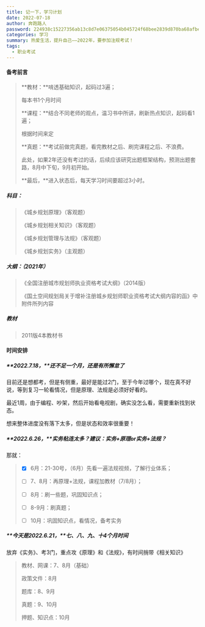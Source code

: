 ```yaml
---
title: 记一下，学习计划
date: 2022-07-18
author: 奔跑路人
password: 224938c15227356ab13c8d7e06375054b045724f68bee2839d870ba68afbe4e5
categories: 学习
summary: 热爱生活，提升自己——2022年，要参加注规考试！
tags:
  - 职业考试
---
```


#### 备考前言

> **教材：**啃透基础知识，起码过3遍；
>
> 每本书1个月时间
>
> **课程：**结合不同老师的观点，温习书中所讲，刷新热点知识，起码看1遍；
>
> 根据时间来定
>
> **真题：**考试前做完真题，看完教材之后、刷完课程之后、不浪费。
>
> 此处，如果2年还没有考过的话，后续应该研究出题框架结构，预测出题套路，8月中下旬，9月初开始。
>
> **最后，**进入状态后，每天学习时间要超过3小时。

##### **科目：**

> 《城乡规划原理》（客观题）
>
> 《城乡规划相关知识》（客观题）
>
> 《城乡规划管理与法规》（客观题）
>
> 《城乡规划实务》（主观题）

 

##### 大纲：（2021年）

> 《全国注册城市规划师执业资格考试大纲》（2014版）
>
> 《国土空间规划局关于增补注册城乡规划师职业资格考试大纲内容的函》中附件所列内容

##### 教材

> 2011版4本教材书



#### 时间安排

##### **2022.7.18，**还不足一个月，还是有所懈怠了

目前还是想都考，但是有侧重，最好是能过2门，至于今年过哪个，现在真不好说，等到复习一轮看情况，但是原理、法规是必须好好看的。

最近1周，由于编程、吵架，然后开始看电视剧，确实没怎么看，需要重新找到状态。

想来整体进度没有落下太多，但是状态和效率很重要！



##### **2022.6.26，**实务粘连太多？建议：实务+原理or实务+法规？

那就：

> - [x]  6月：21-30号，（6月）先看一遍法规视频，了解行业体系；
>
> - [ ] 7、8月：再原理+法规，课程加教材（7/8月）；
>
> - [ ] 8月：刷一些题，巩固知识点；
>
> - [ ] 8-9月：刷真题；
>
> - [ ] 10月：巩固知识点，看情况，备考实务



##### **今天是2022.6.21，**七、八、九、十4个月时间

放弃《实务》、考3门，重点攻《原理》和《法规》，有时间捎带《相关知识》

> 教材、网课：7、8月（基础）
>
> 政策文件：8月
>
> 题库：8、9月
>
> 真题：9、10月
>
> 押题、知识点：10月

